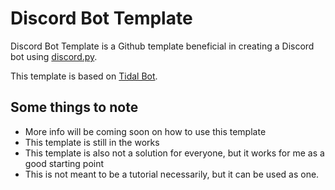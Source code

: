 # Discord Bot Template

Discord Bot Template is a Github template beneficial in creating a Discord bot using [discord.py](https://github.com/Rapptz/Discord.py).

This template is based on [Tidal Bot](https://github.com/MiningMark48/Tidal-Bot).

## Some things to note
- More info will be coming soon on how to use this template
- This template is still in the works
- This template is also not a solution for everyone, but it works for me as a good starting point
- This is not meant to be a tutorial necessarily, but it can be used as one.

<!-- ## How to Use
Coming soon. -->

<!-- 👋 -->